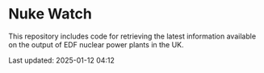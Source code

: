 # Nuke Watch

This repository includes code for retrieving the latest information available on the output of EDF nuclear power plants in the UK.

Last updated: 2025-01-12 04:12